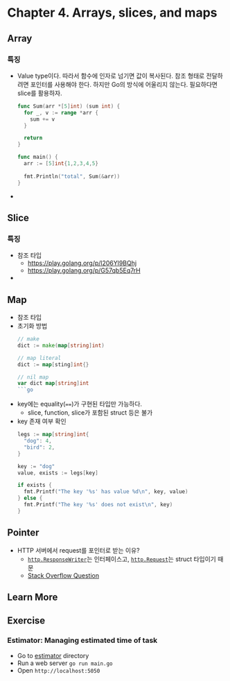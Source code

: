 # Chapter 4. Arrays, slices, and maps

## Array

### 특징
- Value type이다. 따라서 함수에 인자로 넘기면 값이 복사된다. 참조 형태로 전달하려면 포인터를 사용해야 한다. 하지만 Go의 방식에 어울리지 않는다. 필요하다면 slice를 활용하자.
  ```go
  func Sum(arr *[5]int) (sum int) {
    for _, v := range *arr {
      sum += v
    }

    return
  }

  func main() {
    arr := [5]int{1,2,3,4,5}
    
    fmt.Println("total", Sum(&arr))
  }
  ```
- 

## Slice

### 특징
- 참조 타입
  - https://play.golang.org/p/l206Yl9BQhj
  - https://play.golang.org/p/G57qb5Eq7rH
- 

## Map
- 참조 타입
- 초기화 방법
  ```go
  // make
  dict := make(map[string]int)

  // map literal
  dict := map[sting]int{}

  // nil map
  var dict map[string]int
  ```go
  
  ```
- key에는 equality(`==`)가 구현된 타입만 가능하다.
  - slice, function, slice가 포함된 struct 등은 불가
- key 존재 여부 확인
  ```go
  legs := map[string]int{
    "dog": 4,
    "bird": 2,
  }

  key := "dog"
  value, exists := legs[key]

  if exists {
    fmt.Printf("The key '%s' has value %d\n", key, value)
  } else {
    fmt.Printf("The key '%s' does not exist\n", key)
  }
  ```

## Pointer

- HTTP 서버에서 request를 포인터로 받는 이유?
  - [`http.ResponseWriter`](https://golang.org/pkg/net/http/#ResponseWriter)는 인터페이스고, [`http.Request`](https://golang.org/pkg/net/http/#Request)는 struct 타입이기 때문
  - [Stack Overflow Question](https://stackoverflow.com/questions/13255907/in-go-http-handlers-why-is-the-responsewriter-a-value-but-the-request-a-pointer)


## Learn More

## Exercise

### Estimator: Managing estimated time of task
- Go to [estimator](./estimator) directory 
- Run a web server `go run main.go`
- Open `http://localhost:5050`